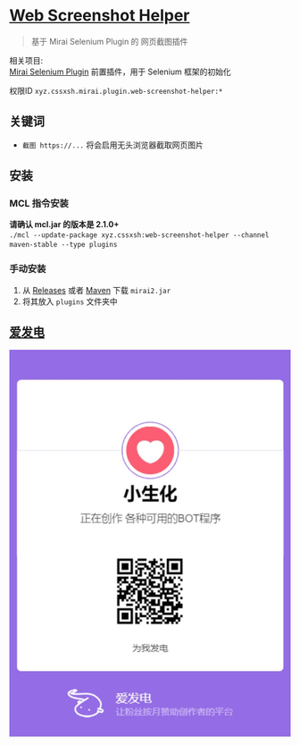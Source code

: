 # [Web Screenshot Helper](https://github.com/cssxsh/web-screenshot-helper)

> 基于 Mirai Selenium Plugin 的 网页截图插件

相关项目:  
[Mirai Selenium Plugin](https://github.com/cssxsh/mirai-selenium-plugin) 前置插件，用于 Selenium 框架的初始化

权限ID `xyz.cssxsh.mirai.plugin.web-screenshot-helper:*`

## 关键词

*   `截图 https://...` 将会启用无头浏览器截取网页图片

## 安装

### MCL 指令安装

**请确认 mcl.jar 的版本是 2.1.0+**  
`./mcl --update-package xyz.cssxsh:web-screenshot-helper --channel maven-stable --type plugins`

### 手动安装

1. 从 [Releases](https://github.com/cssxsh/web-screenshot-helper/releases) 或者 [Maven](https://repo1.maven.org/maven2/xyz/cssxsh/web-screenshot-helper/) 下载 `mirai2.jar`
2. 将其放入 `plugins` 文件夹中

## [爱发电](https://afdian.net/@cssxsh)

![afdian](.github/afdian.jpg)